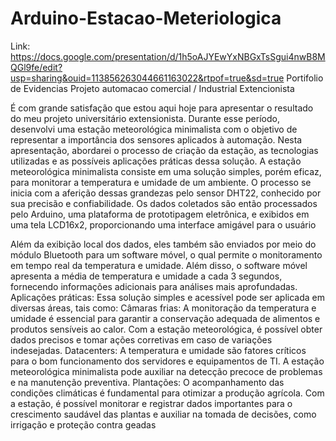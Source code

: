 # Arduino-Estacao-Meteriologica
Link: https://docs.google.com/presentation/d/1h5oAJYEwYxNBGxTsSgui4nwB8MQGl9fe/edit?usp=sharing&ouid=113856263044661163022&rtpof=true&sd=true Portifolio de Evidencias
Projeto automacao comercial / Industrial Extencionista

É com grande satisfação que estou aqui hoje para apresentar o resultado do meu projeto universitário extensionista. Durante esse período, desenvolvi uma estação meteorológica minimalista com o objetivo de representar a importância dos sensores aplicados à automação. Nesta apresentação, abordarei o processo de criação da estação, as tecnologias utilizadas e as possíveis aplicações práticas dessa solução.​
A estação meteorológica minimalista consiste em uma solução simples, porém eficaz, para monitorar a temperatura e umidade de um ambiente. O processo se inicia com a aferição dessas grandezas pelo sensor DHT22, conhecido por sua precisão e confiabilidade. Os dados coletados são então processados pelo Arduino, uma plataforma de prototipagem eletrônica, e exibidos em uma tela LCD16x2, proporcionando uma interface amigável para o usuário

Além da exibição local dos dados, eles também são enviados por meio do módulo Bluetooth para um software móvel, o qual permite o monitoramento em tempo real da temperatura e umidade. Além disso, o software móvel apresenta a média de temperatura e umidade a cada 3 segundos, fornecendo informações adicionais para análises mais aprofundadas.​
​
Aplicações práticas:​
Essa solução simples e acessível pode ser aplicada em diversas áreas, tais como:​
Câmaras frias: A monitoração da temperatura e umidade é essencial para garantir a conservação adequada de alimentos e produtos sensíveis ao calor. Com a estação meteorológica, é possível obter dados precisos e tomar ações corretivas em caso de variações indesejadas.​
Datacenters: A temperatura e umidade são fatores críticos para o bom funcionamento dos servidores e equipamentos de TI. A estação meteorológica minimalista pode auxiliar na detecção precoce de problemas e na manutenção preventiva.​
Plantações: O acompanhamento das condições climáticas é fundamental para otimizar a produção agrícola. Com a estação, é possível monitorar e registrar dados importantes para o crescimento saudável das plantas e auxiliar na tomada de decisões, como irrigação e proteção contra geadas​
